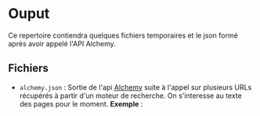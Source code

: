 # Ouput
Ce repertoire contiendra quelques fichiers temporaires et le json formé après avoir appelé l'API Alchemy.

## Fichiers
 - `alchemy.json` : Sortie de l'api [Alchemy](http://www.alchemyapi.com/products/demo/alchemylanguage) suite à l'appel sur plusieurs URLs récupérés à partir d'un moteur de recherche. On s'interesse au texte des pages pour le moment.
 **Exemple** : 